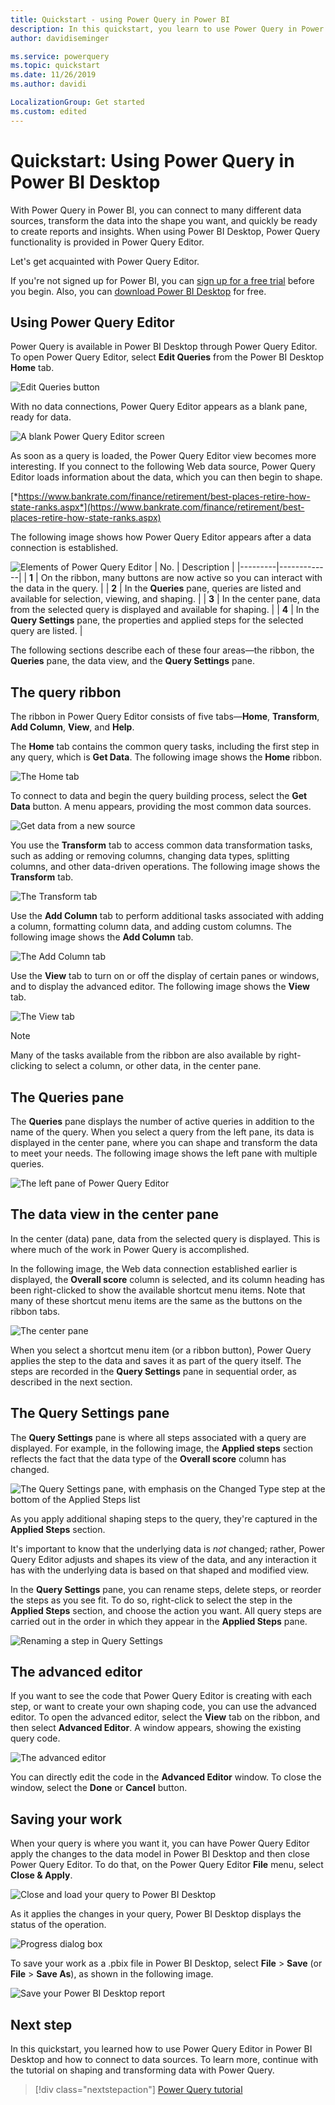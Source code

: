 ```yaml
---
title: Quickstart - using Power Query in Power BI
description: In this quickstart, you learn to use Power Query in Power BI Desktop
author: davidiseminger

ms.service: powerquery
ms.topic: quickstart
ms.date: 11/26/2019
ms.author: davidi

LocalizationGroup: Get started
ms.custom: edited
---
```

# Quickstart: Using Power Query in Power BI Desktop

With Power Query in Power BI, you can connect to many different data sources, transform the data into the shape you want, and quickly be ready to create reports and insights. When using Power BI Desktop, Power Query functionality is provided in Power Query Editor.

Let's get acquainted with Power Query Editor.

If you're not signed up for Power BI, you can [sign up for a free trial](https://app.powerbi.com/signupredirect?pbi_source=web) before you begin. Also, you can [download Power BI Desktop](https://go.microsoft.com/fwlink/?LinkId=521662) for free.

## Using Power Query Editor

Power Query is available in Power BI Desktop through Power Query Editor. To open Power Query Editor, select **Edit Queries** from the Power BI Desktop **Home** tab.  
<!--Funny. This command doesn't appear on the Home tab in my Power BI Desktop ribbon. Could the UI have been updated since this screenshot?-->
![Edit Queries button](media/power-query-quickstart-using-power-bi/queryoverview_queryview.png "Edit Queries button")

With no data connections, Power Query Editor appears as a blank pane, ready for data.  

![A blank Power Query Editor screen](media/power-query-quickstart-using-power-bi/queryoverview_blankpane.png "A blank Power Query Editor screen")

As soon as a query is loaded, the Power Query Editor view becomes more interesting. If you connect to the following Web data source, Power Query Editor loads information about the data, which you can then begin to shape.

[*https://www.bankrate.com/finance/retirement/best-places-retire-how-state-ranks.aspx*](https://www.bankrate.com/finance/retirement/best-places-retire-how-state-ranks.aspx)

The following image shows how Power Query Editor appears after a data connection is established.
<!--Because you have those nice callouts, suggest making it clear what they correspond to.-->

![Elements of Power Query Editor](media/power-query-quickstart-using-power-bi/queryoverview_withdataconnection.png "Elements of Power Query Editor")
| No. | Description |
|---------|-------------|
| **1** | On the ribbon, many buttons are now active so you can interact with the data in the query. |
| **2**   | In the **Queries** pane, queries are listed and available for selection, viewing, and shaping. |
| **3**   | In the center pane, data from the selected query is displayed and available for shaping. |
| **4**   | In the **Query Settings** pane, the properties and applied steps for the selected query<!--Edit okay? This seems to be a pane rather than a window.--> are listed. |

The following sections describe each of these four areas&mdash;the ribbon, the **Queries** pane, the data view<!--This has various names. I think "data view in the center pane" says it all (see below).-->, and the **Query Settings** pane.

## The query ribbon

The ribbon in Power Query Editor consists of five tabs&mdash;**Home**, **Transform**, **Add Column**, **View**, and **Help**.

The **Home** tab contains the common query tasks, including the first step in any query, which is **Get Data**.<!--There is no **Get Data** button in the screenshot nor in the Power BI Desktop version I just loaded.--> The following image shows the **Home** ribbon.  

![The Home tab](media/power-query-quickstart-using-power-bi/queryoverview_ribbon.png "The Home tab")

To connect to data and begin the query building process, select the **Get Data** button.<!--Should this be **New Source** instead?--> A menu appears, providing the most common data sources.  

![Get data from a new source](media/power-query-quickstart-using-power-bi/queryoverview_getdatamenu.png "Get data from a new source")

You use the **Transform** tab to access common data transformation tasks, such as adding or removing columns, changing data types, splitting columns, and other data-driven operations. The following image shows the **Transform** tab.  

![The Transform tab](media/power-query-quickstart-using-power-bi/queryoverview_transformribbon.png "The Transform tab")

Use the **Add Column** tab to perform additional tasks associated with adding a column, formatting column data, and adding custom columns. The following image shows the **Add Column** tab.  

![The Add Column tab](media/power-query-quickstart-using-power-bi/queryoverview_addcolumnribbon.png "The Add Column tab")

Use the **View** tab to turn on or off the display of<!--Writing Style Guide doesn't like "toggle" as a verb.--> certain panes or windows, and to display the advanced editor. The following image shows the **View** tab.  

![The View tab](media/power-query-quickstart-using-power-bi/queryoverview_viewribbon.png "The View tab")
<!--Suggest formatting the following as a note to make it stand out a bit. -->
>[!NOTE]
>Many of the tasks available from the ribbon are also available by right-clicking to select a column, or other data, in the center pane.

## The **Queries** pane

The **Queries** pane displays the number of active queries in addition to the name of the query. When you select a query from the left pane, its data is displayed in the center pane, where you can shape and transform the data to meet your needs. The following image shows the left pane with multiple queries.  

![The left pane of Power Query Editor](media/power-query-quickstart-using-power-bi/queryoverview_theleftpane.png "The left pane of Power Query Editor")

## The data view in the center pane

In the center (data) pane, data from the selected query is displayed. This is where much of the work in Power Query<!--Edit okay? I didn't know what this meant.--> is accomplished.

In the following image, the Web data connection established earlier is displayed, the **Overall score** column is selected, and its column heading has been right-clicked to show the available shortcut menu items. Note that many of these shortcut menu items are the same as the buttons on the ribbon tabs.  

![The center pane](media/power-query-quickstart-using-power-bi/queryoverview_thecenterpane.png "The center pane")

When you select a shortcut menu item (or a ribbon button), Power Query applies the step to the data and saves it as part of the query itself. The steps are recorded in the **Query Settings** pane in sequential order, as described in the next section.  

## The Query Settings pane

The **Query Settings** pane is where all steps associated with a query are displayed. For example, in the following image, the **Applied steps** section reflects the fact that the data type of the **Overall score** column has changed.

![The Query Settings pane, with emphasis on the Changed Type step at the bottom of the Applied Steps list](media/power-query-quickstart-using-power-bi/queryoverview_querysettingspane.png "The Query Settings pane, with emphasis on the Changed Type step at the bottom of the Applied Steps list")

As you apply additional shaping steps to the query, they're captured in the **Applied Steps** section.

It's important to know that the underlying data is *not* changed; rather, Power Query Editor adjusts and shapes its view of the data, and any interaction it has with the underlying data is based on that shaped and modified view.<!--Suggested, but if you don't like, be sure not to use the possessive "Power Query Editor's".-->

In the **Query Settings** pane, you can rename steps, delete steps, or reorder the steps as you see fit. To do so, right-click to select the step in the **Applied Steps** section, and choose the action you want. All query steps are carried out in the order in which they appear in the **Applied Steps** pane.

![Renaming a step in Query Settings](media/power-query-quickstart-using-power-bi/queryoverview_querysettings_rename.png "Renaming a step in Query Settings")

## The advanced editor

If you want to see the code that Power Query Editor is creating with each step, or want to create your own shaping code, you can use the advanced editor. To open the advanced editor, select the **View** tab on the ribbon, and then select **Advanced Editor**. A window appears, showing the existing query code.

![The advanced editor](media/power-query-quickstart-using-power-bi/queryoverview_advancededitor.png "The advanced editor")

You can directly edit the code in the **Advanced Editor** window. To close the window, select the **Done** or **Cancel** button.<!--You sure this is worth saying?-->  

## Saving your work

When your query is where you want it, you can have Power Query Editor apply the changes to the data model in Power BI Desktop and then close Power Query Editor. To do that, on the Power Query Editor **File** menu, select **Close & Apply**.  

![Close and load your query to Power BI Desktop](media/power-query-quickstart-using-power-bi/queryoverview_closenload.png "Close and load your query to Power BI Desktop")

As it applies the changes in your query, Power BI Desktop displays the status of the operation.  

![Progress dialog box](media/power-query-quickstart-using-power-bi/queryoverview_loading.png "Progress dialog box")
<!--I'm not sure why you wouldn't want to save it? Also you don't need to repeat "where you want it." Suggest deleting, but if you don't want to, you'll want to fix that dangling modifier.-->
<!--
After you have your query where you want it, or if you just want to make sure your work is saved, Power BI Desktop can save your work in a .pbix file.
-->

To save your work as a .pbix file in Power BI Desktop, select **File** > **Save** (or **File** > **Save As**), as shown in the following image.  

![Save your Power BI Desktop report](media/power-query-quickstart-using-power-bi/queryoverview_savework.png "Save your Power BI Desktop report")

## Next step

In this quickstart, you learned how to use Power Query Editor in Power BI Desktop and how to connect to data sources. To learn more, continue with the tutorial on shaping and transforming data with Power Query.

> [!div class="nextstepaction"]
> [Power Query tutorial](power-query-tutorial-shape-combine.md)
